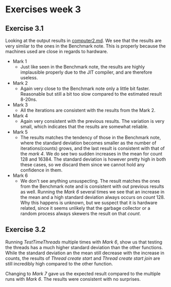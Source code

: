 # Exercises week 3

## Exercise 3.1

Looking at the output results in [computer2.md](computer2.md). We see that the results are very similar to the ones in the Benchmark note. This is properly because the machines used are close in regards to hardware. 

- Mark 1 
    - Just like seen in the Benchmark note, the results are highly implausible properly due to the JIT compiler, and are therefore useless. 
- Mark 2
    - Again very close to the Benchmark note only a little bit faster. Reasonable but still a bit too slow compared to the estimated result 8-20ns.
- Mark 3
    - All the iterations are consistent with the results from the Mark 2.
- Mark 4
    - Again very consistent with the previous results. The variation is very small, which indicates that the results are somewhat reliable.
- Mark 5
    - The results matches the tendency of those in the Benchmark note, where the standard deviation becomes smaller as the number of iterations(counts) grows, and the last result is consistent with that of the *mark 4*. We do see two sudden increases in the mean for count 128 and 16384. The standard deviation is however pretty high in both these cases, so we discard them since we cannot hold any confidence in them.
- Mark 6
    - We don't see anything unsuspecting. The result matches the ones from the Benchmark note and is consistent with out previous results as well. Running the *Mark 6* several times we see that an increase in the mean and a high standard deviation always occurs on *count* 128. Why this happens is unknown, but we suspect that it is hardware related, since it seems unlikely that the garbage collector or a random process always skewers the result on that *count*.

## Exercise 3.2
Running *TestTimeThreads* multiple times with *Mark 6*, show us that testing the threads has a much higher standard deviation than the other functions. While the standard deviation an the mean still decrease with the increase in counts, the results of *Thread create start* and *Thread create start join* are still incredibly high compared to the other function. 

Changing to *Mark 7* gave us the expected result compared to the multiple runs with *Mark 6*. The results were consistent with no surprises. 

